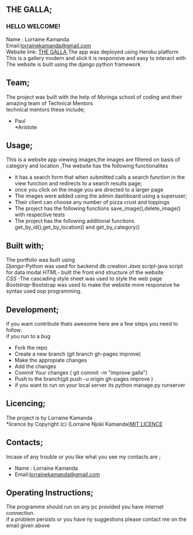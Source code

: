 ## **THE GALLA;**<br/>
  ### HELLO WELCOME! <br/>
  Name : Lorraine Kamanda <br/>
 Email:lorrainekamanda@gmail.com <br/>
 Website link: [ THE GALLA ](https://scrampdjango.herokuapp.com/) The app was deployed using Heroku platform<br/>
 This is a gallery modern and slick it is responsive and easy to interact with  <br/>
 The website is built using the django python framework <br>

## **Team;**<br/>
The project was built with the help of Moringa school  of coding and their amazing team of Technical Mentors<br/>
technical mentors these include;<br/>
* Paul<br/>
*Aristote <br/>

## **Usage;**<br/>
This is a  website app viewing images,the images are filtered on basis of category and location ,The website has the following functionalites <br/> 
* it has a search form that when submitted calls a search function in the view function and redirects to a search results page;
* once you click on the image you are directed to a larger page
* The images were added using the admin dashboard using a superuser;
* Their client can choose any number of pizza crust and toppings
* The project has the following functions save_image(),delete_image() with respective tests<br/> 
* The project has the following additional functions get_by_id(),get_by_location() and get_by_category()<br/> 


 ## **Built with;**<br/>
The portfolio was built  using<br/>
*Django*-Python was used for backend db creation 
*Java script*-java script for data modal
*HTML*- built the front end structure of the website <br/>
*CSS* -The cascading style sheet was used to style the web page<br/>
*Bootstrap*-Bootstrap was used to make the website more responsive
he syntax used oop programming.<br/>

## **Development;**<br/>
if you want contribute thats awesome here are a few steps you need to follow:<br/>
if you run to a bug<br/>
* Fork the repo<br/>
* Create a new branch (git branch gh-pages improve)<br/>
* Make the appropiate changes<br/>
* Add the changes<br/>
* Commit Your changes ( git commit -m "improve galla")<br/>
* Push to the branch(git push -u origin gh-pages improve )<br/>
* if you want to run on your local server its python manage.py runserver<br/>
## **Licencing;**<br/>
The project is by Lorraine Kamanda<br/>
*licence by Copyright (c) (Lorraine Njoki Kamanda)[MIT LICENCE](licence.txt)<br/> 


## **Contacts;**<br/>
Incase of any trouble or you like what you see my contacts are ;<br/>  
* Name : Lorraine Kamanda
* Email:lorrainekamanda@gmail.com 

## **Operating Instructions;**<br/>
The programme should run on any pc provided you have internet connection.<br/>
if a problem persists or you have ny suggestions please contact  me on the email given above <br/>

